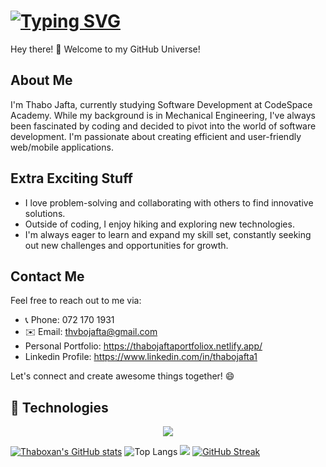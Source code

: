 # [![Typing SVG](https://readme-typing-svg.demolab.com?font=Fira+Code&pause=1000&random=false&width=435&lines=My+name+is+Thabo+Jafta;%3CEat%2C+Sleep%2C+Code%2F%3E...+Repeat;Aspiring+Software+Developer)](https://git.io/typing-svg)

Hey there! 👋 Welcome to my GitHub Universe!

## About Me

I'm Thabo Jafta, currently studying Software Development at CodeSpace Academy. While my background is in Mechanical Engineering, I've always been fascinated by coding and decided to pivot into the world of software development. I'm passionate about creating efficient and user-friendly web/mobile applications.


## Extra Exciting Stuff

- I love problem-solving and collaborating with others to find innovative solutions.
- Outside of coding, I enjoy hiking and exploring new technologies.
- I'm always eager to learn and expand my skill set, constantly seeking out new challenges and opportunities for growth.

## Contact Me

Feel free to reach out to me via:

- 📞 Phone: 072 170 1931
- ✉️ Email: thvbojafta@gmail.com
- Personal Portfolio: https://thabojaftaportfoliox.netlify.app/
- Linkedin Profile: https://www.linkedin.com/in/thabojafta1

Let's connect and create awesome things together! 😄



## 🚀 Technologies

<p align="center">
  <a href="https://skillicons.dev">
    <img src="https://skillicons.dev/icons?i=javascript,html,css,react,figma&theme=light" />
  </a>
</p>

[![Thaboxan's GitHub stats](https://github-readme-stats.vercel.app/api?username=thaboxan)](https://github.com/thaboxan/github-readme-stats)
![Top Langs](https://github-readme-stats.vercel.app/api/top-langs/?username=thaboxan&size_weight=0.5&count_weight=0.5)
![](https://komarev.com/ghpvc/?username=thaboxan)
[![GitHub Streak](https://streak-stats.demolab.com/?user=thaboxan)](https://git.io/streak-stats)
